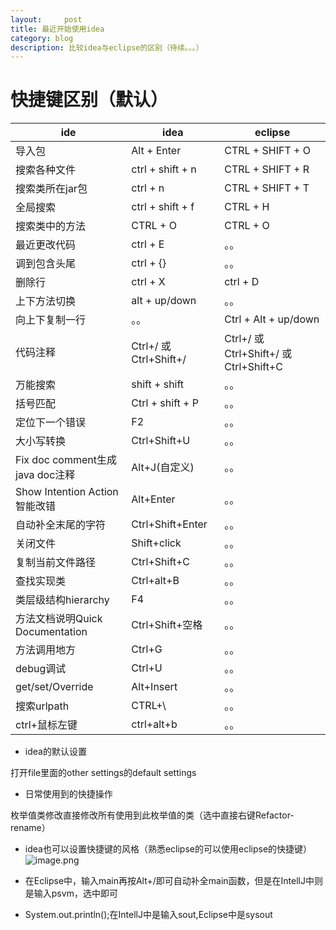 ```yaml
---
layout:     post
title: 最近开始使用idea
category: blog
description: 比较idea与eclipse的区别（待续。。。）
---
```



快捷键区别（默认）
=======

| ide | idea | eclipse |
|-------|------|-------|
| 导入包 | Alt + Enter | CTRL + SHIFT + O |
| 搜索各种文件 | ctrl + shift + n | CTRL + SHIFT + R |
| 搜索类所在jar包 | ctrl + n | CTRL + SHIFT + T |
| 全局搜索 | ctrl + shift + f | CTRL + H |
| 搜索类中的方法 | CTRL + O | CTRL + O |
| 最近更改代码 | ctrl + E | 。。 |
| 调到包含头尾 | ctrl + {} | 。。 |
| 删除行 | ctrl + X | ctrl + D |
| 上下方法切换 | alt + up/down | 。。 |
| 向上下复制一行 | 。。 | Ctrl + Alt + up/down |
| 代码注释 | Ctrl+/ 或 Ctrl+Shift+/ | Ctrl+/ 或 Ctrl+Shift+/ 或 Ctrl+Shift+C |
| 万能搜索 | shift + shift | 。。 |
| 括号匹配 | Ctrl + shift + P | 。。 |
| 定位下一个错误 | F2 | 。。 |
| 大小写转换 | Ctrl+Shift+U | 。。 |
| Fix doc comment生成java doc注释 | Alt+J(自定义) | 。。 |
| Show Intention Action智能改错 | Alt+Enter | 。。 |
| 自动补全末尾的字符 | Ctrl+Shift+Enter | 。。 |
| 关闭文件 | Shift+click | 。。 |
| 复制当前文件路径 | Ctrl+Shift+C | 。。 |
| 查找实现类 | Ctrl+alt+B | 。。 |
| 类层级结构hierarchy | F4 | 。。 |
| 方法文档说明Quick Documentation | Ctrl+Shift+空格 | 。。 |
| 方法调用地方 | Ctrl+G | 。。 |
| debug调试 | Ctrl+U | 。。 |
| get/set/Override | Alt+Insert | 。。 |
| 搜索urlpath | CTRL+\ | 。。 |
| ctrl+鼠标左键 | ctrl+alt+b | 。。 |







* idea的默认设置
 
打开file里面的other settings的default settings 

* 日常使用到的快捷操作
 
枚举值类修改直接修改所有使用到此枚举值的类（选中直接右键Refactor-rename）

* idea也可以设置快捷键的风格（熟悉eclipse的可以使用eclipse的快捷键）
![image.png](https://upload-images.jianshu.io/upload_images/11970387-f0671f60441f7c2e.png?imageMogr2/auto-orient/strip%7CimageView2/2/w/1240)

* 在Eclipse中，输入main再按Alt+/即可自动补全main函数，但是在IntellJ中则是输入psvm，选中即可

* System.out.println();在IntellJ中是输入sout,Eclipse中是sysout

